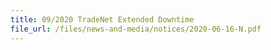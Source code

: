 ```yaml
---
title: 09/2020 TradeNet Extended Downtime
file_url: /files/news-and-media/notices/2020-06-16-N.pdf
---
```

